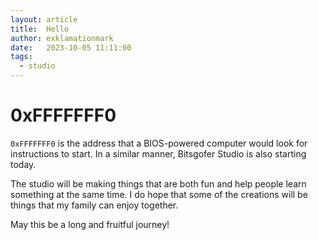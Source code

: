 ```yaml
---
layout: article
title:  Hello
author: exklamationmark
date:   2023-10-05 11:11:00
tags:
  - studio
---
```


# 0xFFFFFFF0

`0xFFFFFFF0` is the address that a BIOS-powered computer
would look for instructions to start.
In a similar manner, Bitsgofer Studio is also starting today.

The studio will be making things that are both fun and help people learn something at the same time. I do hope that some of the creations will be things that my family can enjoy together.

May this be a long and fruitful journey!

